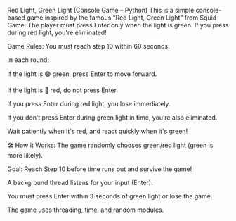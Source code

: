 
 Red Light, Green Light (Console Game – Python)
This is a simple console-based game inspired by the famous “Red Light, Green Light” from Squid Game.
The player must press Enter only when the light is green. If you press during red light, you're eliminated!

 Game Rules:
You must reach step 10 within 60 seconds.

In each round:

If the light is 🟢 green, press Enter to move forward.

If the light is 🔴 red, do not press Enter.

If you press Enter during red light, you lose immediately.

If you don’t press Enter during green light in time, you’re also eliminated.

Wait patiently when it's red, and react quickly when it's green!

🛠 How it Works:
The game randomly chooses green/red light (green is more likely).


Goal:
Reach Step 10 before time runs out and survive the game!




A background thread listens for your input (Enter).

You must press Enter within 3 seconds of green light or lose the game.

The game uses threading, time, and random modules.
